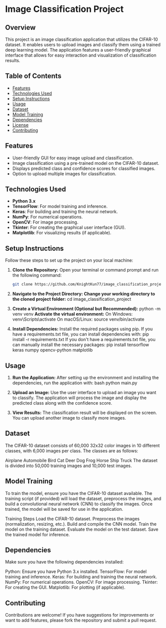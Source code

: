 # Image Classification Project

## Overview

This project is an image classification application that utilizes the CIFAR-10 dataset. It enables users to upload images and classify them using a trained deep learning model. The application features a user-friendly graphical interface that allows for easy interaction and visualization of classification results.

## Table of Contents

- [Features](#features)
- [Technologies Used](#technologies-used)
- [Setup Instructions](#setup-instructions)
- [Usage](#usage)
- [Dataset](#dataset)
- [Model Training](#model-training)
- [Dependencies](#dependencies)
- [License](#license)
- [Contributing](#contributing)

## Features

- User-friendly GUI for easy image upload and classification.
- Image classification using a pre-trained model on the CIFAR-10 dataset.
- Displays predicted class and confidence scores for classified images.
- Option to upload multiple images for classification.

## Technologies Used

- **Python 3.x**
- **TensorFlow**: For model training and inference.
- **Keras**: For building and training the neural network.
- **NumPy**: For numerical operations.
- **OpenCV**: For image processing.
- **Tkinter**: For creating the graphical user interface (GUI).
- **Matplotlib**: For visualizing results (if applicable).

## Setup Instructions

Follow these steps to set up the project on your local machine:

1. **Clone the Repository:**
   Open your terminal or command prompt and run the following command:

   ```bash
   git clone https://github.com/KnightKun77/image_classification_project.git

2. **Navigate to the Project Directory: Change your working directory to the cloned project folder:**
    cd image_classification_project

3. **Create a Virtual Environment (Optional but Recommended):**
    python -m venv venv
   **Activate the virtual environment:**
    On Windows: venv\Scripts\activate
    On macOS/Linux: source venv/bin/activate

4. **Install Dependencies:**
   Install the required packages using pip. If you have a requirements.txt file, you can install dependencies with: 
   pip install -r requirements.txt
   If you don't have a requirements.txt file, you can manually install the necessary packages:
   pip install tensorflow keras numpy opencv-python matplotlib

## Usage

1. **Run the Application:** After setting up the environment and installing the dependencies, run the application with:
    bash
    python main.py

2. **Upload an Image:** Use the user interface to upload an image you want to classify. The application will process the image and display the predicted class 
    along with the confidence score.

3. **View Results:** The classification result will be displayed on the screen. You can upload another image to classify more images.

## Dataset

The CIFAR-10 dataset consists of 60,000 32x32 color images in 10 different classes, with 6,000 images per class. The classes are as follows:

Airplane
Automobile
Bird
Cat
Deer
Dog
Frog
Horse
Ship
Truck
The dataset is divided into 50,000 training images and 10,000 test images.

## Model Training

To train the model, ensure you have the CIFAR-10 dataset available. The training script (if provided) will load the dataset, preprocess the images, and build a convolutional neural network (CNN) to classify the images. Once trained, the model will be saved for use in the application.

Training Steps
Load the CIFAR-10 dataset.
Preprocess the images (normalization, resizing, etc.).
Build and compile the CNN model.
Train the model on the training dataset.
Evaluate the model on the test dataset.
Save the trained model for inference.

## Dependencies 
Make sure you have the following dependencies installed:

Python: Ensure you have Python 3.x installed.
TensorFlow: For model training and inference.
Keras: For building and training the neural network.
NumPy: For numerical operations.
OpenCV: For image processing.
Tkinter: For creating the GUI.
Matplotlib: For plotting (if applicable).

## Contributing

Contributions are welcome! If you have suggestions for improvements or want to add features, please fork the repository and submit a pull request.


